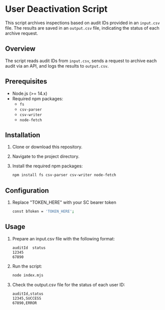 # User Deactivation Script

This script archives inspections based on audit IDs provided in an `input.csv` file. The results are saved in an `output.csv` file, indicating the status of each archive request.

## Overview

The script reads audit IDs from `input.csv`, sends a request to archive each audit via an API, and logs the results to `output.csv`.

## Prerequisites

- Node.js (>= 14.x)
- Required npm packages:
  - `fs`
  - `csv-parser`
  - `csv-writer`
  - `node-fetch`

## Installation

1. Clone or download this repository.
2. Navigate to the project directory.
3. Install the required npm packages:

   ```bash
   npm install fs csv-parser csv-writer node-fetch

## Configuration

1. Replace "TOKEN_HERE" with your SC bearer token 

    ```bash
    const bToken = 'TOKEN_HERE';


## Usage

1. Prepare an input.csv file with the following format:
    
    ```bash
    auditId  status
    12345
    67890

2. Run the script:

    ```bash
    node index.mjs

3. Check the output.csv file for the status of each user ID:

    ```bash
    auditId,status
    12345,SUCCESS
    67890,ERROR


